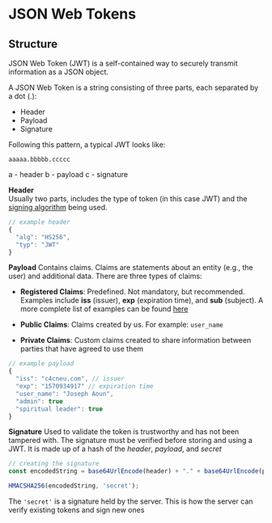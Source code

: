# JSON Web Tokens

## Structure

JSON Web Token (JWT) is a self-contained way to securely transmit information as a JSON object.

A JSON Web Token is a string consisting of three parts, each separated by a dot (.):

  - Header
  - Payload
  - Signature

Following this pattern, a typical JWT looks like:
```
aaaaa.bbbbb.ccccc
```
a - header
b - payload
c - signature

**Header**  
Usually two parts, includes the type of token (in this case JWT) and the [signing algorithm](https://auth0.com/docs/tokens/concepts/signing-algorithms) being used.

```javascript
// example header
{
  "alg": "HS256",
  "typ": "JWT"
}
```

**Payload**
Contains claims. Claims are statements about an entity (e.g., the user) and additional data. There are three types of claims:

  - **Registered Claims**: Predefined. Not mandatory, but recommended. Examples include **iss** (issuer), **exp** (expiration time), and **sub** (subject). A more complete list of examples can be found [here](http://self-issued.info/docs/draft-ietf-oauth-json-web-token.html#RegisteredClaimName)

  - **Public Claims**: Claims created by us. For example: `user_name`

  - **Private Claims**: Custom claims created to share information between parties that have agreed to use them

```javascript
// example payload
{
  "iss": "c4cneu.com", // issuer
  "exp": "1570934917" // expiration time
  "user_name": "Joseph Aoun",
  "admin": true
  "spiritual leader": true
}
```

**Signature**
Used to validate the token is trustworthy and has not been tampered with. The signature must be verified before storing and using a JWT. It is made up of a hash of the *header*, *payload*, and *secret*  

```javascript
// creating the signature
const encodedString = base64UrlEncode(header) + "." + base64UrlEncode(payload);

HMACSHA256(encodedString, 'secret');
```

The `'secret'` is a signature held by the server. This is how the server can verify existing tokens and sign new ones

